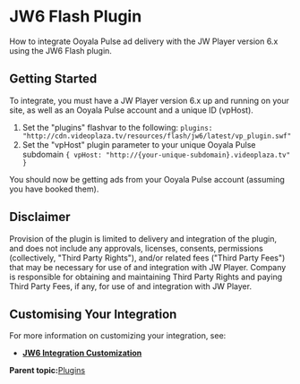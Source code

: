 # JW6 Flash Plugin

How to integrate Ooyala Pulse ad delivery with the JW Player version 6.x using the JW6 Flash plugin.

## Getting Started

To integrate, you must have a JW Player version 6.x up and running on your site, as well as an Ooyala Pulse account and a unique ID \(vpHost\).

1.  Set the "plugins" flashvar to the following: `plugins: "http://cdn.videoplaza.tv/resources/flash/jw6/latest/vp_plugin.swf"`
2.  Set the "vpHost" plugin parameter to your unique Ooyala Pulse subdomain `{ vpHost: "http://{your-unique-subdomain}.videoplaza.tv" }`

You should now be getting ads from your Ooyala Pulse account \(assuming you have booked them\).

## Disclaimer

Provision of the plugin is limited to delivery and integration of the plugin, and does not include any approvals, licenses, consents, permissions \(collectively, "Third Party Rights"\), and/or related fees \("Third Party Fees"\) that may be necessary for use of and integration with JW Player. Company is responsible for obtaining and maintaining Third Party Rights and paying Third Party Fees, if any, for use of and integration with JW Player.

## Customising Your Integration

For more information on customizing your integration, see:

-   **[JW6 Integration Customization](../../../oadtech/ad_serving/dg/plugin_jw6_customization.md)**  


**Parent topic:**[Plugins](../../../oadtech/ad_serving/dg/plugin_adtech_introduction.md)

